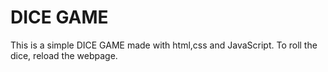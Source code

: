 # DICE GAME

This is a simple DICE GAME made with html,css and JavaScript.
To roll the dice, reload the webpage.

